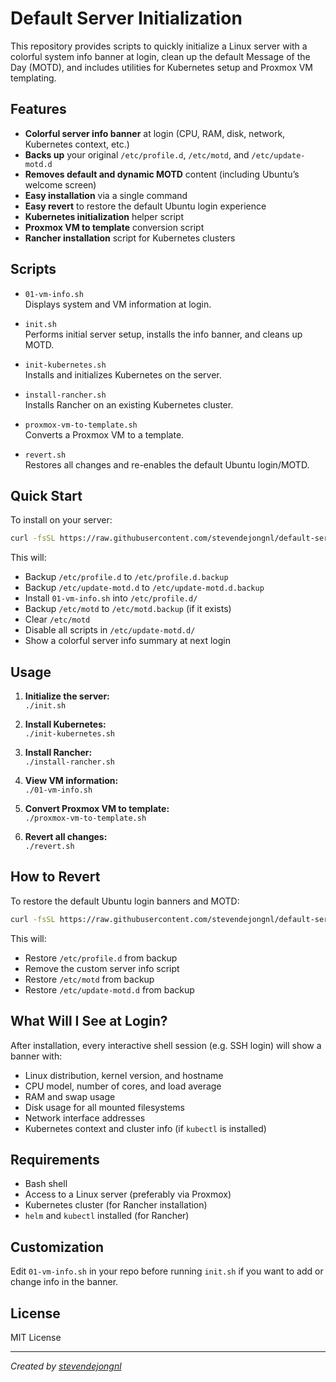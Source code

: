 # Default Server Initialization

This repository provides scripts to quickly initialize a Linux server with a colorful system info banner at login,
clean up the default Message of the Day (MOTD), and includes utilities for Kubernetes setup and Proxmox VM templating.

## Features

- **Colorful server info banner** at login (CPU, RAM, disk, network, Kubernetes context, etc.)
- **Backs up** your original `/etc/profile.d`, `/etc/motd`, and `/etc/update-motd.d`
- **Removes default and dynamic MOTD** content (including Ubuntu’s welcome screen)
- **Easy installation** via a single command
- **Easy revert** to restore the default Ubuntu login experience
- **Kubernetes initialization** helper script
- **Proxmox VM to template** conversion script
- **Rancher installation** script for Kubernetes clusters

## Scripts

- `01-vm-info.sh`  
  Displays system and VM information at login.

- `init.sh`  
  Performs initial server setup, installs the info banner, and cleans up MOTD.

- `init-kubernetes.sh`  
  Installs and initializes Kubernetes on the server.

- `install-rancher.sh`  
  Installs Rancher on an existing Kubernetes cluster.

- `proxmox-vm-to-template.sh`  
  Converts a Proxmox VM to a template.

- `revert.sh`  
  Restores all changes and re-enables the default Ubuntu login/MOTD.

## Quick Start

To install on your server:

```bash
curl -fsSL https://raw.githubusercontent.com/stevendejongnl/default-server-initialization/main/init.sh | sudo bash
```

This will:
- Backup `/etc/profile.d` to `/etc/profile.d.backup`
- Backup `/etc/update-motd.d` to `/etc/update-motd.d.backup`
- Install `01-vm-info.sh` into `/etc/profile.d/`
- Backup `/etc/motd` to `/etc/motd.backup` (if it exists)
- Clear `/etc/motd`
- Disable all scripts in `/etc/update-motd.d/`
- Show a colorful server info summary at next login

## Usage

1. **Initialize the server:**  
   `./init.sh`

2. **Install Kubernetes:**  
   `./init-kubernetes.sh`

3. **Install Rancher:**  
   `./install-rancher.sh`

4. **View VM information:**  
   `./01-vm-info.sh`

5. **Convert Proxmox VM to template:**  
   `./proxmox-vm-to-template.sh`

6. **Revert all changes:**  
   `./revert.sh`

## How to Revert

To restore the default Ubuntu login banners and MOTD:

```bash
curl -fsSL https://raw.githubusercontent.com/stevendejongnl/default-server-initialization/main/revert.sh | sudo bash
```

This will:
- Restore `/etc/profile.d` from backup
- Remove the custom server info script
- Restore `/etc/motd` from backup
- Restore `/etc/update-motd.d` from backup

## What Will I See at Login?

After installation, every interactive shell session (e.g. SSH login) will show a banner with:

- Linux distribution, kernel version, and hostname
- CPU model, number of cores, and load average
- RAM and swap usage
- Disk usage for all mounted filesystems
- Network interface addresses
- Kubernetes context and cluster info (if `kubectl` is installed)

## Requirements

- Bash shell
- Access to a Linux server (preferably via Proxmox)
- Kubernetes cluster (for Rancher installation)
- `helm` and `kubectl` installed (for Rancher)

## Customization

Edit `01-vm-info.sh` in your repo before running `init.sh` if you want to add or change info in the banner.

## License

MIT License

---

*Created by [stevendejongnl](https://github.com/stevendejongnl)*